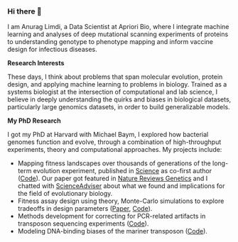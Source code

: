 ### Hi there 👋

I am Anurag Limdi, a Data Scientist at Apriori Bio, where I integrate machine learning and analyses of deep mutational scanning experiments of proteins to understanding genotype to phenotype mapping and inform vaccine design for infectious diseases. 

**Research Interests**

These days, I think about problems that span molecular evolution, protein design, and applying machine learning to problems in biology. Trained as a systems biologist at the intersection of computational and lab science, I believe in deeply understanding the quirks and biases in biological datasets, particularly large genomics datasets, in order to build generalizable models.

**My PhD Research**

I got my PhD at Harvard with Michael Baym, I explored how bacterial genomes function and evolve, through a combination of high-throughput experiments, theory and computational approaches. My projects include:

- Mapping fitness landscapes over thousands of generations of the long-term evolution experiment, published in [Science](https://www.science.org/doi/abs/10.1126/science.add1417) as co-first author ([Code](baymlab/2022_Limdi-TnSeq-LTEE)). Our paper got featured in [Nature Reviews Genetics](https://www.nature.com/articles/s41576-024-00707-z) and I chatted with [ScienceAdviser](https://www.science.org/content/article/scienceadviser-scent-female-mice-shortens-lives-males) about what we found and implications for the field of evolutionary biology.
- Fitness assay design using theory, Monte-Carlo simulations to explore tradeoffs in design parameters ([Paper](https://link.springer.com/article/10.1007/s00239-023-10110-7), [Code](https://github.com/baymlab/2022_Limdi_limits-pooled-fitness-assays)).
- Methods development for correcting for PCR-related artifacts in transposon sequencing experiments ([Code](https://github.com/anuraglimdi/umi_tnseq)).
- Modeling DNA-binding biases of the mariner transposon ([Code](https://github.com/anuraglimdi/transposon_binding_motif)).


<!--
**anuraglimdi/anuraglimdi** is a ✨ _special_ ✨ repository because its `README.md` (this file) appears on your GitHub profile.

Here are some ideas to get you started:

- 🔭 I’m currently working on ...
- 🌱 I’m currently learning ...
- 👯 I’m looking to collaborate on ...
- 🤔 I’m looking for help with ...
- 💬 Ask me about ...
- 📫 How to reach me: ...
- 😄 Pronouns: ...
- ⚡ Fun fact: ...
-->
